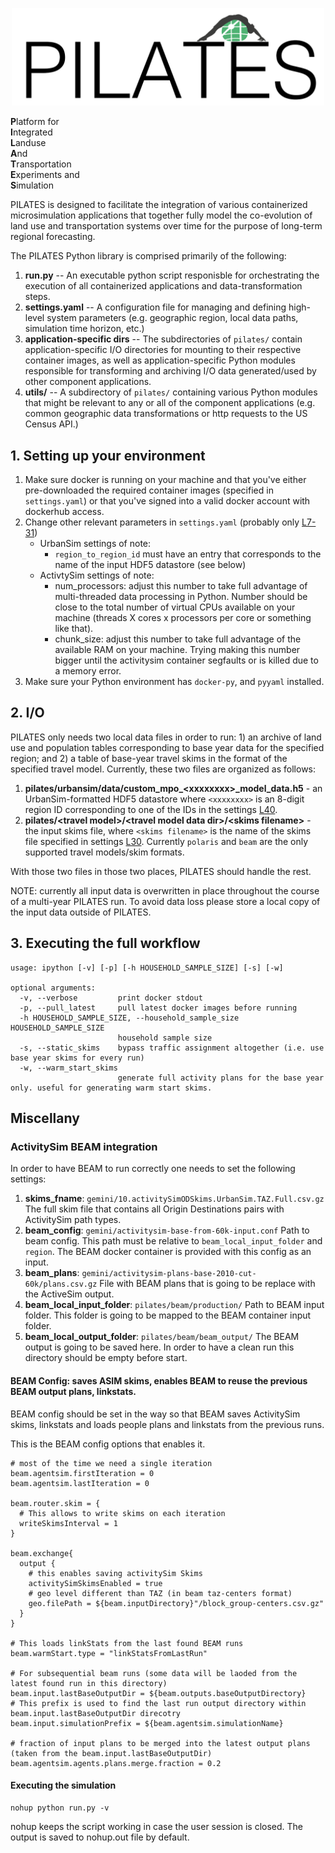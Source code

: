 <p align="center"><img src="logo.png" width="500"></p>

**P**latform for \
**I**ntegrated \
**L**anduse \
**A**nd \
**T**ransportation \
**E**xperiments and \
**S**imulation

PILATES is designed to facilitate the integration of various containerized microsimulation applications that together fully model the co-evolution of land use and transportation systems over time for the purpose of long-term regional forecasting.

The PILATES Python library is comprised primarily of the following:
1. **run.py** -- An executable python script responisble for orchestrating the execution of all containerized applications and data-transformation steps.
2. **settings.yaml** -- A configuration file for managing and defining high-level system parameters (e.g. geographic region, local data paths, simulation time horizon, etc.)
3. **application-specific dirs** -- The subdirectories of `pilates/` contain application-specific I/O directories for mounting to their respective container images, as well as application-specific Python modules responsible for transforming and archiving I/O data generated/used by other component applications.
4. **utils/** -- A subdirectory of `pilates/` containing various Python modules that might be relevant to any or all of the component applications (e.g. common geographic data transformations or http requests to the US Census API.)


## 1. Setting up your environment
1. Make sure docker is running on your machine and that you've either pre-downloaded the required container images (specified in `settings.yaml`) or that you've signed into a valid docker account with dockerhub access.
2. Change other relevant parameters in `settings.yaml` (probably only [L7-31](https://github.com/ual/PILATES/blob/v2/settings.yaml#L7-L30))
   - UrbanSim settings of note:
      - `region_to_region_id` must have an entry that corresponds to the name of the input HDF5 datastore (see below)
   - ActivtySim settings of note:
      - num_processors: adjust this number to take full advantage of multi-threaded data processing in Python. Number should be close to the total number of virtual CPUs available on your machine (threads X cores x processors per core or something like that).
      - chunk_size: adjust this number to take full advantage of the available RAM on your machine. Trying making this number bigger until the activitysim container segfaults or is killed due to a memory error.
4. Make sure your Python environment has `docker-py`, and `pyyaml` installed.

## 2. I/O
PILATES only needs two local data files in order to run: 1) an archive of land use and population tables corresponding to base year data for the specified region; and 2) a table of base-year travel skims in the format of the specified travel model. Currently, these two files are organized as follows:
1. **pilates/urbansim/data/custom_mpo_\<xxxxxxxx\>_model_data.h5** - an UrbanSim-formatted HDF5 datastore where `<xxxxxxxx>` is an 8-digit region ID corresponding to one of the IDs in the settings [L40](https://github.com/ual/PILATES/blob/master/settings.yaml#L40).
2. **pilates/\<travel model\>/\<travel model data dir\>/\<skims filename\>** - the input skims file, where `<skims filename>` is the name of the skims file specified in settings [L30](https://github.com/ual/PILATES/blob/master/settings.yaml#L30). Currently `polaris` and `beam` are the only supported travel models/skim formats.

With those two files in those two places, PILATES should handle the rest. 

NOTE: currently all input data is overwritten in place throughout the course of a multi-year PILATES run. To avoid data loss please store a local copy of the input data outside of PILATES.

## 3. Executing the full workflow
```
usage: ipython [-v] [-p] [-h HOUSEHOLD_SAMPLE_SIZE] [-s] [-w]

optional arguments:
  -v, --verbose         print docker stdout
  -p, --pull_latest     pull latest docker images before running
  -h HOUSEHOLD_SAMPLE_SIZE, --household_sample_size HOUSEHOLD_SAMPLE_SIZE
                        household sample size
  -s, --static_skims    bypass traffic assignment altogether (i.e. use base year skims for every run)
  -w, --warm_start_skims
                        generate full activity plans for the base year only. useful for generating warm start skims.
```

## Miscellany

### ActivitySim BEAM integration
In order to have BEAM to run correctly one needs to set the following settings:

1. **skims_fname**: `gemini/10.activitySimODSkims.UrbanSim.TAZ.Full.csv.gz` The full skim file that contains all Origin Destinations pairs with ActivitySim path types.
2. **beam_config**: `gemini/activitysim-base-from-60k-input.conf` Path to beam config. This path must be relative to `beam_local_input_folder` and `region`. The BEAM docker container is provided with this config as an input.
3. **beam_plans**: `gemini/activitysim-plans-base-2010-cut-60k/plans.csv.gz` File with BEAM plans that is going to be replace with the ActiveSim output.
4. **beam_local_input_folder**: `pilates/beam/production/` Path to BEAM input folder. This folder is going to be mapped to the BEAM container input folder.
5. **beam_local_output_folder**: `pilates/beam/beam_output/` The BEAM output is going to be saved here. In order to have a clean run this directory should be empty before start.

#### BEAM Config: saves ASIM skims, enables BEAM to reuse the previous BEAM output plans, linkstats.

BEAM config should be set in the way so that BEAM saves ActivitySim skims, linkstats and loads people plans and linkstats from the previous runs.

This is the BEAM config options that enables it.

```hocon
# most of the time we need a single iteration
beam.agentsim.firstIteration = 0
beam.agentsim.lastIteration = 0

beam.router.skim = {
  # This allows to write skims on each iteration
  writeSkimsInterval = 1
}

beam.exchange{
  output {
    # this enables saving activitySim Skims
    activitySimSkimsEnabled = true
    # geo level different than TAZ (in beam taz-centers format)
    geo.filePath = ${beam.inputDirectory}"/block_group-centers.csv.gz"
  }
}

# This loads linkStats from the last found BEAM runs
beam.warmStart.type = "linkStatsFromLastRun"

# For subsequential beam runs (some data will be laoded from the latest found run in this directory)
beam.input.lastBaseOutputDir = ${beam.outputs.baseOutputDirectory}
# This prefix is used to find the last run output directory within beam.input.lastBaseOutputDir direcotry
beam.input.simulationPrefix = ${beam.agentsim.simulationName}

# fraction of input plans to be merged into the latest output plans (taken from the beam.input.lastBaseOutputDir)
beam.agentsim.agents.plans.merge.fraction = 0.2
```

#### Executing the simulation
```shell
nohup python run.py -v
```
nohup keeps the script working in case the user session is closed. The output is saved to nohup.out file by default.
